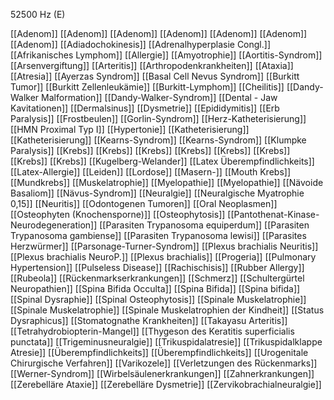 52500 Hz (E)

[[Adenom]]
[[Adenom]]
[[Adenom]]
[[Adenom]]
[[Adenom]]
[[Adenom]]
[[Adenom]]
[[Adiadochokinesis]]
[[Adrenalhyperplasie Congl.]]
[[Afrikanisches Lymphom]]
[[Allergie]]
[[Amyotrophie]]
[[Aortitis-Syndrom]]
[[Arsenvergiftung]]
[[Arteritis]]
[[Arthropodenkrankheiten]]
[[Ataxia]]
[[Atresia]]
[[Ayerzas Syndrom]]
[[Basal Cell Nevus Syndrom]]
[[Burkitt Tumor]]
[[Burkitt Zellenleukämie]]
[[Burkitt-Lymphom]]
[[Cheilitis]]
[[Dandy-Walker Malformation]]
[[Dandy-Walker-Syndrom]]
[[Dental - Jaw Kavitationen]]
[[Dermalsinus]]
[[Dysmetrie]]
[[Epididymitis]]
[[Erb Paralysis]]
[[Frostbeulen]]
[[Gorlin-Syndrom]]
[[Herz-Katheterisierung]]
[[HMN Proximal Typ I]]
[[Hypertonie]]
[[Katheterisierung]]
[[Katheterisierung]]
[[Kearns-Syndrom]]
[[Kearns-Syndrom]]
[[Klumpke Paralysis]]
[[Krebs]]
[[Krebs]]
[[Krebs]]
[[Krebs]]
[[Krebs]]
[[Krebs]]
[[Krebs]]
[[Krebs]]
[[Kugelberg-Welander]]
[[Latex Überempfindlichkeits]]
[[Latex-Allergie]]
[[Leiden]]
[[Lordose]]
[[Masern-]]
[[Mouth Krebs]]
[[Mundkrebs]]
[[Muskelatrophie]]
[[Myelopathie]]
[[Myelopathie]]
[[Nävoide Basaliom]]
[[Nävus-Syndrom]]
[[Neuralgie]]
[[Neuralgische Myatrophie 0,15]]
[[Neuritis]]
[[Odontogenen Tumoren]]
[[Oral Neoplasmen]]
[[Osteophyten (Knochensporne)]]
[[Osteophytosis]]
[[Pantothenat-Kinase-Neurodegeneration]]
[[Parasiten Trypanosoma equiperdum]]
[[Parasiten Trypanosoma gambiense]]
[[Parasiten Trypanosoma lewisi]]
[[Parasites Herzwürmer]]
[[Parsonage-Turner-Syndrom]]
[[Plexus brachialis Neuritis]]
[[Plexus brachialis NeuroP.]]
[[Plexus brachialis]]
[[Progeria]]
[[Pulmonary Hypertension]]
[[Pulseless Disease]]
[[Rachischisis]]
[[Rubber Allergy]]
[[Rubeola]]
[[Rückenmarkserkrankungen]]
[[Schmerz]]
[[Schultergürtel Neuropathien]]
[[Spina Bifida Occulta]]
[[Spina Bifida]]
[[Spina bifida]]
[[Spinal Dysraphie]]
[[Spinal Osteophytosis]]
[[Spinale Muskelatrophie]]
[[Spinale Muskelatrophie]]
[[Spinale Muskelatrophien der Kindheit]]
[[Status Dysraphicus]]
[[Stomatognathe Krankheiten]]
[[Takayasu Arteritis]]
[[Tetrahydrobiopterin-Mangel]]
[[Thygeson des Keratitis superficialis punctata]]
[[Trigeminusneuralgie]]
[[Trikuspidalatresie]]
[[Trikuspidalklappe Atresie]]
[[Überempfindlichkeits]]
[[Überempfindlichkeits]]
[[Urogenitale Chirurgische Verfahren]]
[[Varikozele]]
[[Verletzungen des Rückenmarks]]
[[Werner-Syndrom]]
[[Wirbelsäulenerkrankungen]]
[[Zahnerkrankungen]]
[[Zerebelläre Ataxie]]
[[Zerebelläre Dysmetrie]]
[[Zervikobrachialneuralgie]]